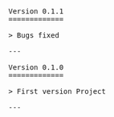 <pre>

Version 0.1.1
=============

> Bugs fixed

---

Version 0.1.0
=============

> First version Project

---

</pre>